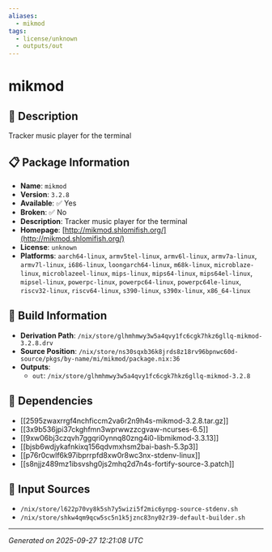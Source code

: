 ```yaml
---
aliases:
  - mikmod
tags:
  - license/unknown
  - outputs/out
---
```


# mikmod

## 📝 Description

Tracker music player for the terminal

## 📋 Package Information

- **Name**: `mikmod`
- **Version**: `3.2.8`
- **Available**: ✅ Yes
- **Broken**: ✅ No
- **Description**: Tracker music player for the terminal
- **Homepage**: [http://mikmod.shlomifish.org/](http://mikmod.shlomifish.org/)
- **License**: `unknown`
- **Platforms**: `aarch64-linux`, `armv5tel-linux`, `armv6l-linux`, `armv7a-linux`, `armv7l-linux`, `i686-linux`, `loongarch64-linux`, `m68k-linux`, `microblaze-linux`, `microblazeel-linux`, `mips-linux`, `mips64-linux`, `mips64el-linux`, `mipsel-linux`, `powerpc-linux`, `powerpc64-linux`, `powerpc64le-linux`, `riscv32-linux`, `riscv64-linux`, `s390-linux`, `s390x-linux`, `x86_64-linux`

## 🔧 Build Information

- **Derivation Path**: `/nix/store/glhmhmwy3w5a4qvy1fc6cgk7hkz6gllq-mikmod-3.2.8.drv`
- **Source Position**: `/nix/store/ns30sqxb36k8jrds8z18rv96bpnwc60d-source/pkgs/by-name/mi/mikmod/package.nix:36`
- **Outputs**:
  - `out`:  `/nix/store/glhmhmwy3w5a4qvy1fc6cgk7hkz6gllq-mikmod-3.2.8`

## 🔗 Dependencies

- [[2595zwaxrrgf4nchficcm2va6r2n9h4s-mikmod-3.2.8.tar.gz]]
- [[3x9b536jpi37ckghfmn3wprwwzzcgvaw-ncurses-6.5]]
- [[9xw06bj3czqvh7ggqri0ynnq80zng4i0-libmikmod-3.3.13]]
- [[bjsb6wdjykafnkixq156qdvmxhsm2bai-bash-5.3p3]]
- [[p76r0cwlf6k97ibprrpfd8xw0r8wc3nx-stdenv-linux]]
- [[s8njjz489mz1ibsvshg0js2mhq2d7n4s-fortify-source-3.patch]]

## 📁 Input Sources

- `/nix/store/l622p70vy8k5sh7y5wizi5f2mic6ynpg-source-stdenv.sh`
- `/nix/store/shkw4qm9qcw5sc5n1k5jznc83ny02r39-default-builder.sh`

---
*Generated on 2025-09-27 12:21:08 UTC*
